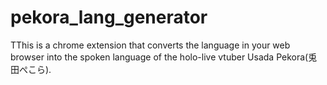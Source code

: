 # pekora_lang_generator

TThis is a chrome extension that converts the language in your web browser into the spoken language of the holo-live vtuber Usada Pekora(兎田ぺこら).
